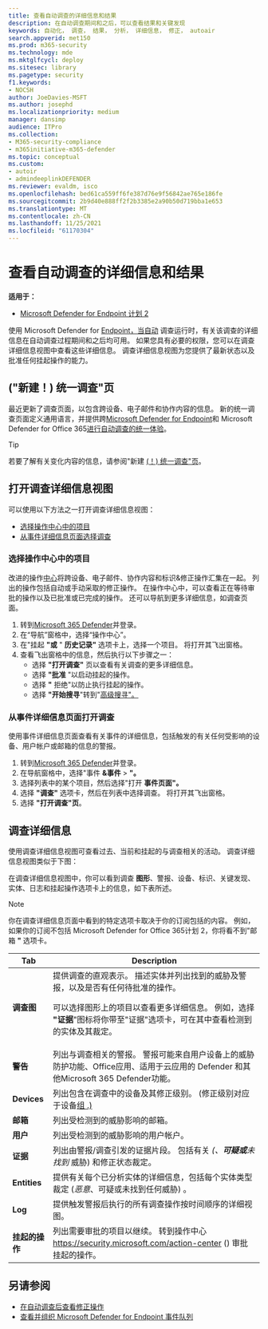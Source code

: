 ```yaml
---
title: 查看自动调查的详细信息和结果
description: 在自动调查期间和之后，可以查看结果和关键发现
keywords: 自动化， 调查， 结果， 分析， 详细信息， 修正， autoair
search.appverid: met150
ms.prod: m365-security
ms.technology: mde
ms.mktglfcycl: deploy
ms.sitesec: library
ms.pagetype: security
f1.keywords:
- NOCSH
author: JoeDavies-MSFT
ms.author: josephd
ms.localizationpriority: medium
manager: dansimp
audience: ITPro
ms.collection:
- M365-security-compliance
- m365initiative-m365-defender
ms.topic: conceptual
ms.custom:
- autoir
- admindeeplinkDEFENDER
ms.reviewer: evaldm, isco
ms.openlocfilehash: bed61ca559ff6fe387d76e9f56842ae765e186fe
ms.sourcegitcommit: 2b9d40e888ff2f2b3385e2a90b50d719bba1e653
ms.translationtype: MT
ms.contentlocale: zh-CN
ms.lasthandoff: 11/25/2021
ms.locfileid: "61170304"
---
```

# <a name="view-the-details-and-results-of-an-automated-investigation"></a>查看自动调查的详细信息和结果

**适用于：**
- [Microsoft Defender for Endpoint 计划 2](https://go.microsoft.com/fwlink/p/?linkid=2154037)

使用 Microsoft Defender for [Endpoint，当自动](automated-investigations.md) 调查运行时，有关该调查的详细信息在自动调查过程期间和之后均可用。 如果您具有必要的权限，您可以在调查详细信息视图中查看这些详细信息。 调查详细信息视图为您提供了最新状态以及批准任何挂起操作的能力。

## <a name="new-unified-investigation-page"></a> ("新建！) 统一调查"页

最近更新了调查页面，以包含跨设备、电子邮件和协作内容的信息。 新的统一调查页面定义通用语言，并提供跨[Microsoft Defender for Endpoint](microsoft-defender-endpoint.md)和 Microsoft Defender for Office 365[进行自动调查的统一体验](/microsoft-365/security/office-365-security/office-365-atp)。

> [!TIP]
> 若要了解有关变化内容的信息，请参阅"新建 [ (！) 统一调查"页](/microsoft-365/security/mtp/mtp-autoir-results)。

## <a name="open-the-investigation-details-view"></a>打开调查详细信息视图

可以使用以下方法之一打开调查详细信息视图：

- [选择操作中心中的项目](#select-an-item-in-the-action-center)
- [从事件详细信息页面选择调查](#open-an-investigation-from-an-incident-details-page)

### <a name="select-an-item-in-the-action-center"></a>选择操作中心中的项目

改进的操作[中心](auto-investigation-action-center.md)将跨设备、电子邮件[](manage-auto-investigation.md#remediation-actions)、协作内容和标识&修正操作汇集在一起。 列出的操作包括自动或手动采取的修正操作。 在操作中心中，可以查看正在等待审批的操作以及已批准或已完成的操作。 还可以导航到更多详细信息，如调查页面。

1. 转到<a href="https://go.microsoft.com/fwlink/p/?linkid=2077139" target="_blank">Microsoft 365 Defender</a>并登录。
2. 在“导航”窗格中，选择“操作中心”。
3. 在"挂起 **"或** " **历史记录"** 选项卡上，选择一个项目。 将打开其飞出窗格。
4. 查看飞出窗格中的信息，然后执行以下步骤之一：
   - 选择 **"打开调查"** 页以查看有关调查的更多详细信息。
   - 选择 **"批准** "以启动挂起的操作。
   - 选择 **"** 拒绝"以防止执行挂起的操作。
   - 选择 **"开始搜寻**"转到"[高级搜寻"。](advanced-hunting-overview.md)

### <a name="open-an-investigation-from-an-incident-details-page"></a>从事件详细信息页面打开调查

使用事件详细信息页面查看有关事件的详细信息，包括触发的有关任何受影响的设备、用户帐户或邮箱的信息的警报。

1. 转到<a href="https://go.microsoft.com/fwlink/p/?linkid=2077139" target="_blank">Microsoft 365 Defender</a>并登录。
2. 在导航窗格中，选择"事件 **&事件** \> **"。**
3. 选择列表中的某个项目，然后选择"打开 **事件页面"。**
4. 选择 **"调查"** 选项卡，然后在列表中选择调查。 将打开其飞出窗格。
5. 选择 **"打开调查"页**。

## <a name="investigation-details"></a>调查详细信息

使用调查详细信息视图可查看过去、当前和挂起的与调查相关的活动。 调查详细信息视图类似于下图：

在调查详细信息视图中，你可以看到调查 **图形**、警报、设备、标识、关键发现、实体、日志和挂起操作选项卡上的信息，如下表所述。    

> [!NOTE]
> 你在调查详细信息页面中看到的特定选项卡取决于你的订阅包括的内容。 例如，如果你的订阅不包括 Microsoft Defender for Office 365计划 2，你将看不到"邮箱 **"** 选项卡。

|Tab|Description|
|---|---|
|**调查图**|提供调查的直观表示。 描述实体并列出找到的威胁及警报，以及是否有任何待批准的操作。 <p> 可以选择图形上的项目以查看更多详细信息。 例如，选择 **"证据**"图标将你带至"证据"选项卡，可在其中查看检测到的实体及其裁定。|
|**警告**|列出与调查相关的警报。 警报可能来自用户设备上的威胁防护功能、Office应用、适用于云应用的 Defender 和其他Microsoft 365 Defender功能。|
|**Devices**|列出包含在调查中的设备及其修正级别。  (修正级别对应于设备[组 .) ](automation-levels.md)|
|**邮箱**|列出受检测到的威胁影响的邮箱。|
|**用户**|列出受检测到的威胁影响的用户帐户。|
|**证据**|列出由警报/调查引发的证据片段。 包括有关 *(、**可疑或**未找到* 威胁) 和修正状态裁定。|
|**Entities**|提供有关每个已分析实体的详细信息，包括每个实体类型裁定 (*恶意*、可疑或未找到任何威胁) 。 |
|**Log**|提供触发警报后执行的所有调查操作按时间顺序的详细视图。|
|**挂起的操作**|列出需要审批的项目以继续。 转到操作中心 <https://security.microsoft.com/action-center> () 审批挂起的操作。|

## <a name="see-also"></a>另请参阅

- [在自动调查后查看修正操作](manage-auto-investigation.md)
- [查看并组织 Microsoft Defender for Endpoint 事件队列](view-incidents-queue.md)

